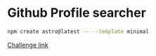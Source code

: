 # Github Profile searcher

```sh
npm create astro@latest -- --template minimal
```

[Challenge link](https://devchallenges.io/editor/solution/14691)
